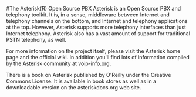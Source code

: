 #The Asterisk(R) Open Source PBX
Asterisk is an Open Source PBX and telephony toolkit. It is, in a sense, middleware between Internet and telephony channels on the bottom, and Internet and telephony applications at the top. However, Asterisk supports more telephony interfaces than just Internet telephony. Asterisk also has a vast amount of support for traditional PSTN telephony, as well.

For more information on the project itself, please visit the Asterisk home page and the official wiki. In addition you'll find lots of information compiled by the Asterisk community at voip-info.org.

There is a book on Asterisk published by O'Reilly under the Creative Commons License. It is available in book stores as well as in a downloadable version on the asteriskdocs.org web site.
